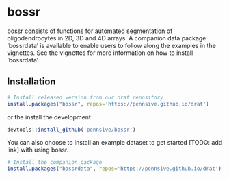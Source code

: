 
<!-- README.md is generated from README.Rmd. Please edit that file -->

# bossr

<!-- badges: start --
[![CRAN Status](https://www.r-pkg.org/badges/version/pkgdown)](https://cran.r-project.org/package=pkgdown){.pkgdown-release}
[![R-CMD-check](https://github.com/r-lib/pkgdown/workflows/R-CMD-check/badge.svg)](https://github.com/r-lib/pkgdown/actions){.pkgdown-devel}
[![Codecov test coverage](https://codecov.io/gh/r-lib/pkgdown/branch/main/graph/badge.svg)](https://app.codecov.io/gh/r-lib/pkgdown?branch=main)
 badges: end -->

bossr consists of functions for automated segmentation of
oligodendrocytes in 2D, 3D and 4D arrays. A companion data package
‘bossrdata’ is available to enable users to follow along the examples in
the vignettes. See the vignettes for more information on how to install
‘bossrdata’.

## Installation

``` r
# Install released version from our drat repository
install.packages("bossr", repos='https://pennsive.github.io/drat')
```

or the install the development

``` r
devtools::install_github('pennsive/bossr')
```

You can also choose to install an example dataset to get started \[TODO:
add link\] with using bossr.

``` r
# Install the companion package
install.packages("bossrdata", repos='https://pennsive.github.io/drat')
```
